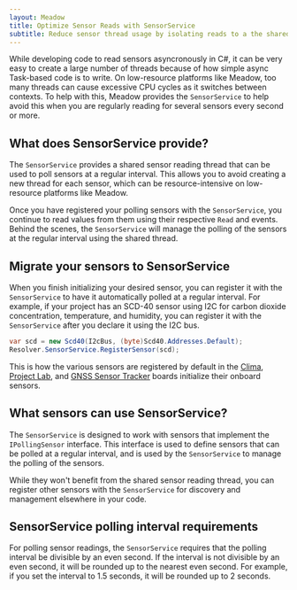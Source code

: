 ```yaml
---
layout: Meadow
title: Optimize Sensor Reads with SensorService
subtitle: Reduce sensor thread usage by isolating reads to a the shared SensorService.
---
```


While developing code to read sensors asyncronously in C#, it can be very easy to create a large number of threads because of how simple async Task-based code is to write. On low-resource platforms like Meadow, too many threads can cause excessive CPU cycles as it switches between contexts. To help with this, Meadow provides the `SensorService` to help avoid this when you are regularly reading for several sensors every second or more.

## What does SensorService provide?

The `SensorService` provides a shared sensor reading thread that can be used to poll sensors at a regular interval. This allows you to avoid creating a new thread for each sensor, which can be resource-intensive on low-resource platforms like Meadow.

Once you have registered your polling sensors with the `SensorService`, you continue to read values from them using their respective `Read` and events. Behind the scenes, the `SensorService` will manage the polling of the sensors at the regular interval using the shared thread.

## Migrate your sensors to SensorService

When you finish initializing your desired sensor, you can register it with the `SensorService` to have it automatically polled at a regular interval. For example, if your project has an SCD-40 sensor using I2C for carbon dioxide concentration, temperature, and humidity, you can register it with the `SensorService` after you declare it using the I2C bus.

```csharp
var scd = new Scd40(I2cBus, (byte)Scd40.Addresses.Default);
Resolver.SensorService.RegisterSensor(scd);
```

This is how the various sensors are registered by default in the [Clima](https://store.wildernesslabs.co/collections/frontpage/products/clima-weather-station-kit), [Project Lab](https://store.wildernesslabs.co/collections/frontpage/products/project-lab-board), and [GNSS Sensor Tracker](https://store.wildernesslabs.co/collections/frontpage/products/gnss-sensor-tracker) boards initialize their onboard sensors.

## What sensors can use SensorService?

The `SensorService` is designed to work with sensors that implement the `IPollingSensor` interface. This interface is used to define sensors that can be polled at a regular interval, and is used by the `SensorService` to manage the polling of the sensors.

While they won't benefit from the shared sensor reading thread, you can register other sensors with the `SensorService` for discovery and management elsewhere in your code.

## SensorService polling interval requirements

For polling sensor readings, the `SensorService` requires that the polling interval be divisible by an even second. If the interval is not divisible by an even second, it will be rounded up to the nearest even second. For example, if you set the interval to 1.5 seconds, it will be rounded up to 2 seconds.
